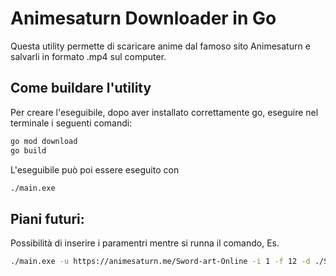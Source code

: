 # Animesaturn Downloader in Go

Questa utility permette di scaricare anime dal famoso sito Animesaturn e salvarli in formato .mp4 sul computer. 

## Come buildare l'utility
Per creare l'eseguibile, dopo aver installato correttamente go, eseguire nel terminale i seguenti comandi:
```bash
go mod download
go build
```

L'eseguibile può poi essere eseguito con
```bash
./main.exe
```

## Piani futuri:
Possibilità di inserire i paramentri mentre si runna il comando, Es. 
```bash
./main.exe -u https://animesaturn.me/Sword-art-Online -i 1 -f 12 -d ./SAO -n SwordArtOnline_Ep
```